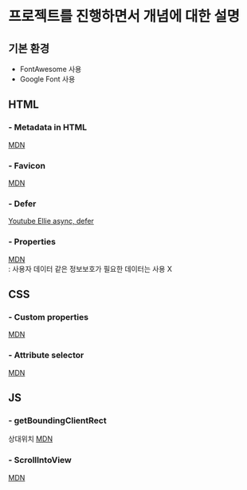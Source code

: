 # 프로젝트를 진행하면서 개념에 대한 설명

## 기본 환경

- FontAwesome 사용
- Google Font 사용

## **HTML**

### - Metadata in HTML

[MDN](https://developer.mozilla.org/en-US/docs/Learn/HTML/Introduction_to_HTML/The_head_metadata_in_HTML)

### - Favicon

[MDN](https://developer.mozilla.org/en-US/docs/Glossary/Favicon)

### - Defer

[Youtube Ellie async, defer](https://www.youtube.com/watch?v=tJieVCgGzhs&feature=emb_title)

### - Properties

[MDN](https://developer.mozilla.org/ko/docs/Learn/HTML/Howto/Use_data_attributes)  
: 사용자 데이터 같은 정보보호가 필요한 데이터는 사용 X

## **CSS**

### - Custom properties

[MDN](https://developer.mozilla.org/en-US/docs/Web/CSS/--*)

### - Attribute selector

[MDN](https://developer.mozilla.org/ko/docs/Web/CSS/Attribute_selectors)

## **JS**

### - getBoundingClientRect

상대위치
[MDN](https://developer.mozilla.org/ko/docs/Web/API/Element/getBoundingClientRect)

### - ScrollIntoView

[MDN](https://developer.mozilla.org/en-US/docs/Web/API/Element/scrollIntoView)
